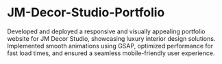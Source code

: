 # JM-Decor-Studio-Portfolio
Developed and deployed a responsive and visually appealing portfolio website for JM Decor Studio, showcasing luxury interior design solutions. Implemented smooth animations using GSAP, optimized performance for fast load times, and ensured a seamless mobile-friendly user experience.

